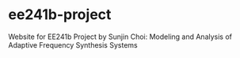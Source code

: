 # ee241b-project

Website for EE241b Project by Sunjin Choi: Modeling and Analysis of Adaptive Frequency Synthesis Systems
